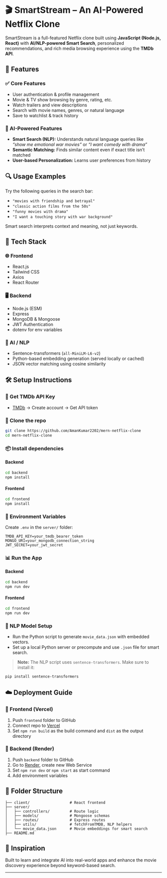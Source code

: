 # 🎬 SmartStream – An AI-Powered Netflix Clone

SmartStream is a full-featured Netflix clone built using **JavaScript (Node.js, React)** with **AI/NLP-powered Smart Search**, personalized recommendations, and rich media browsing experience using the **TMDb API**.

## 🚀 Features

### ✅ Core Features
- User authentication & profile management
- Movie & TV show browsing by genre, rating, etc.
- Watch trailers and view descriptions
- Search with movie names, genres, or natural language
- Save to watchlist & track history

### 🤖 AI-Powered Features
- **Smart Search (NLP):** Understands natural language queries like  
  _“show me emotional war movies”_ or _“I want comedy with drama”_
- **Semantic Matching:** Finds similar content even if exact title isn’t matched
- **User-based Personalization:** Learns user preferences from history



## 🔍 Usage Examples

Try the following queries in the search bar:

- `"movies with friendship and betrayal"`
- `"classic action films from the 50s"`
- `"funny movies with drama"`
- `"I want a touching story with war background"`

Smart search interprets context and meaning, not just keywords.

## 🧠 Tech Stack

### 🌐 Frontend
- React.js
- Tailwind CSS
- Axios
- React Router

### 🖥 Backend
- Node.js (ESM)
- Express
- MongoDB & Mongoose
- JWT Authentication
- dotenv for env variables

### 🤖 AI / NLP
- Sentence-transformers (`all-MiniLM-L6-v2`)
- Python-based embedding generation (served locally or cached)
- JSON vector matching using cosine similarity

## 🛠️ Setup Instructions

### 🔑 Get TMDb API Key
- [TMDb](https://developer.themoviedb.org/) → Create account → Get API token

### 🔧 Clone the repo
```bash
git clone https://github.com/AmanKumar2202/mern-netflix-clone
cd mern-netflix-clone
```

### 📦 Install dependencies

#### Backend
```bash
cd backend
npm install
```

#### Frontend
```bash
cd frontend
npm install
```

### 🧪 Environment Variables

Create `.env` in the `server/` folder:

```env
TMDB_API_KEY=your_tmdb_bearer_token
MONGO_URI=your_mongodb_connection_string
JWT_SECRET=your_jwt_secret
```

### 📊 Run the App

#### Backend
```bash
cd backend
npm run dev
```

#### Frontend
```bash
cd frontend
npm run dev
```

### 🧠 NLP Model Setup

- Run the Python script to generate `movie_data.json` with embedded vectors.
- Set up a local Python server or precompute and use `.json` file for smart search.

> **Note:** The NLP script uses `sentence-transformers`. Make sure to install it:
```bash
pip install sentence-transformers
```

## ☁️ Deployment Guide

### 🔼 Frontend (Vercel)
1. Push `frontend` folder to GitHub
2. Connect repo to [Vercel](https://vercel.com/)
3. Set `npm run build` as the build command and `dist` as the output directory

### 🔼 Backend (Render)
1. Push `backend` folder to GitHub
2. Go to [Render](https://render.com/), create new Web Service
3. Set `npm run dev` or `npm start` as start command
4. Add environment variables

## 📁 Folder Structure

```
├── client/                  # React frontend
├── server/
│   ├── controllers/         # Route logic
│   ├── models/              # Mongoose schemas
│   ├── routes/              # Express routes
│   ├── utils/               # fetchFromTMDB, NLP helpers
│   └── movie_data.json      # Movie embeddings for smart search
├── README.md
```


## 🧠 Inspiration

Built to learn and integrate AI into real-world apps and enhance the movie discovery experience beyond keyword-based search.

---
